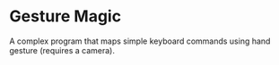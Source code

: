 # Gesture Magic
A complex program that maps simple keyboard commands using hand gesture (requires a camera).
